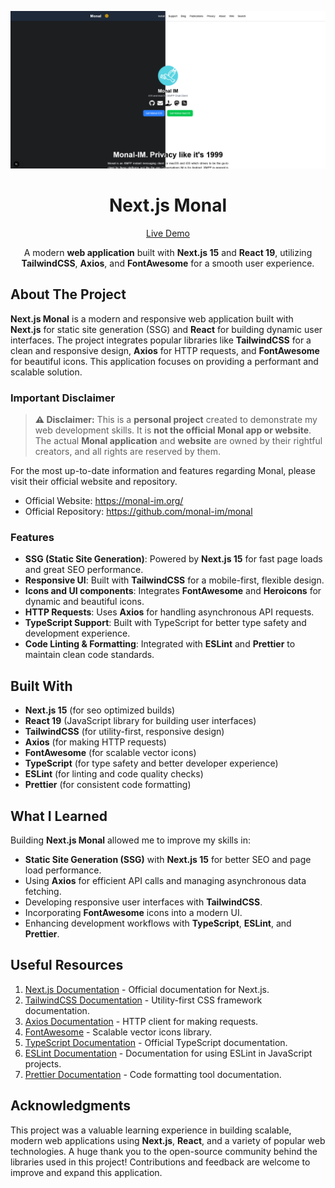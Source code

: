 ![Project Preview](./project_preview.png?raw=true)

<h1 align="center">Next.js Monal</h1>

<div align="center">

[Live Demo](https://nextjs-monal.vercel.app/)

A modern **web application** built with **Next.js 15** and **React 19**, utilizing **TailwindCSS**, **Axios**, and **FontAwesome** for a smooth user experience.

</div>

## About The Project

**Next.js Monal** is a modern and responsive web application built with **Next.js** for static site generation (SSG) and **React** for building dynamic user interfaces. The project integrates popular libraries like **TailwindCSS** for a clean and responsive design, **Axios** for HTTP requests, and **FontAwesome** for beautiful icons. This application focuses on providing a performant and scalable solution.

### Important Disclaimer

> **⚠️ Disclaimer:** This is a **personal project** created to demonstrate my web development skills. It is **not the official Monal app or website**. The actual **Monal application** and **website** are owned by their rightful creators, and all rights are reserved by them.

For the most up-to-date information and features regarding Monal, please visit their official website and repository.

- Official Website: https://monal-im.org/
- Official Repository: https://github.com/monal-im/monal

### Features

- **SSG (Static Site Generation)**: Powered by **Next.js 15** for fast page loads and great SEO performance.
- **Responsive UI**: Built with **TailwindCSS** for a mobile-first, flexible design.
- **Icons and UI components**: Integrates **FontAwesome** and **Heroicons** for dynamic and beautiful icons.
- **HTTP Requests**: Uses **Axios** for handling asynchronous API requests.
- **TypeScript Support**: Built with TypeScript for better type safety and development experience.
- **Code Linting & Formatting**: Integrated with **ESLint** and **Prettier** to maintain clean code standards.

## Built With

- **Next.js 15** (for seo optimized builds)
- **React 19** (JavaScript library for building user interfaces)
- **TailwindCSS** (for utility-first, responsive design)
- **Axios** (for making HTTP requests)
- **FontAwesome** (for scalable vector icons)
- **TypeScript** (for type safety and better developer experience)
- **ESLint** (for linting and code quality checks)
- **Prettier** (for consistent code formatting)

## What I Learned

Building **Next.js Monal** allowed me to improve my skills in:

- **Static Site Generation (SSG)** with **Next.js 15** for better SEO and page load performance.
- Using **Axios** for efficient API calls and managing asynchronous data fetching.
- Developing responsive user interfaces with **TailwindCSS**.
- Incorporating **FontAwesome** icons into a modern UI.
- Enhancing development workflows with **TypeScript**, **ESLint**, and **Prettier**.

## Useful Resources

1. [Next.js Documentation](https://nextjs.org/docs) - Official documentation for Next.js.
2. [TailwindCSS Documentation](https://tailwindcss.com/) - Utility-first CSS framework documentation.
3. [Axios Documentation](https://axios-http.com/docs/intro) - HTTP client for making requests.
4. [FontAwesome](https://fontawesome.com/) - Scalable vector icons library.
5. [TypeScript Documentation](https://www.typescriptlang.org/docs/) - Official TypeScript documentation.
6. [ESLint Documentation](https://eslint.org/docs) - Documentation for using ESLint in JavaScript projects.
7. [Prettier Documentation](https://prettier.io/docs/en/) - Code formatting tool documentation.

## Acknowledgments

This project was a valuable learning experience in building scalable, modern web applications using **Next.js**, **React**, and a variety of popular web technologies. A huge thank you to the open-source community behind the libraries used in this project! Contributions and feedback are welcome to improve and expand this application.
